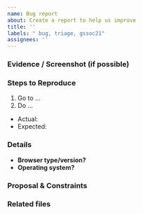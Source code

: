```yaml
---
name: Bug report
about: Create a report to help us improve
title: ''
labels: " bug, triage, gssoc21"
assignees: ''
---
```



### Evidence / Screenshot (if possible)


### Steps to Reproduce
<!-- What steps caused you to find the bug? -->
1. Go to ...
2. Do ...

<!-- What actually happened after these steps? What did you expect to happen? -->
* Actual: 
* Expected: 

### Details

- **Browser type/version?** 
- **Operating system?** 
<!-- If not sure, put prod -->

### Proposal & Constraints
<!-- What is the proposed solution / implementation? Is there a precedent of this approach succeeding elsewhere? -->

### Related files
<!-- Files related to this issue; this is super useful for new contributors who might want to help! If you're not sure, leave this blank; a maintainer will add them. -->

